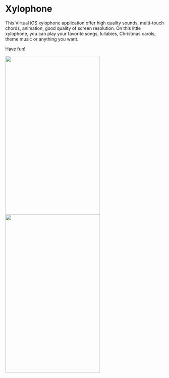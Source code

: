 # Xylophone
This Virtual iOS xylophone application offer high quality sounds, multi-touch chords, animation, good quality of screen resolution.
On this little xylophone, you can play your favorite songs, lullabies, Christmas carols, theme music or anything you want.

Have fun!

<img src="https://user-images.githubusercontent.com/25341181/89783373-a4566b80-db38-11ea-80a2-f2852c70128b.png" width="300" height="500">  <img src="https://user-images.githubusercontent.com/25341181/89783202-5ccfdf80-db38-11ea-802a-caebbf3a7f51.gif" width="300" height="500">
